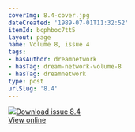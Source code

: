 ```yaml
---
coverImg: 8.4-cover.jpg
dateCreated: '1989-07-01T11:32:52'
itemId: bcphboc7tt5
layout: page
name: Volume 8, issue 4
tags:
- hasAuthor: dreamnetwork
- hasTag: dream-network-volume-8
- hasTag: dreamnetwork
type: post
urlSlug: '8.4'
---
```

<img class="card-journal-img" src="../images/8.4-rect.jpg"/><a href="../files/pdfs/Volume_8/8.4-Dream-Network-Bulletin_Volume-8-Number-4-6.pdf" download="">Download issue 8.4</a><br><a href="../files/pdfs/Volume_8/8.4-Dream-Network-Bulletin_Volume-8-Number-4-6.pdf">View online</a>